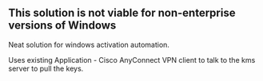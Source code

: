 ## This solution is not viable for non-enterprise versions of Windows
Neat solution for windows activation automation.

Uses existing Application - Cisco AnyConnect VPN client to talk to the kms server to pull the keys.

